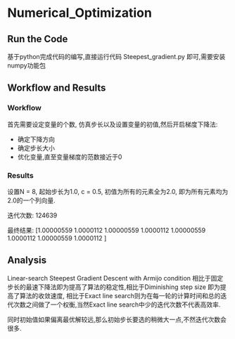 # Numerical_Optimization

## Run the Code
基于python完成代码的编写,直接运行代码 Steepest_gradient.py 即可,需要安装numpy功能包


## Workflow and Results

### Workflow
首先需要设定变量的个数, 仿真步长以及设置变量的初值,然后开启梯度下降法:
* 确定下降方向
* 确定步长大小
* 优化变量,直至变量梯度的范数接近于0

### Results
设置N = 8, 起始步长为1.0, c = 0.5, 初值为所有的元素全为2.0, 即为所有元素均为2.0的一个列向量.

迭代次数: 124639

最终结果: [1.00000559 1.0000112  1.00000559 1.0000112  1.00000559 1.0000112
 1.00000559 1.0000112 ]

## Analysis
Linear-search Steepest Gradient Descent with Armijo condition 相比于固定步长的最速下降法即为提高了算法的稳定性,相比于Diminishing step size
即为提高了算法的收敛速度, 相比于Exact line search则为在每一轮的计算时间和总的迭代次数之间做了一个权衡,当然Exact line search中少的迭代次数不代表高效率.

同时初始值如果偏离最优解较远,那么初始步长要选的稍微大一点,不然迭代次数会很多.


